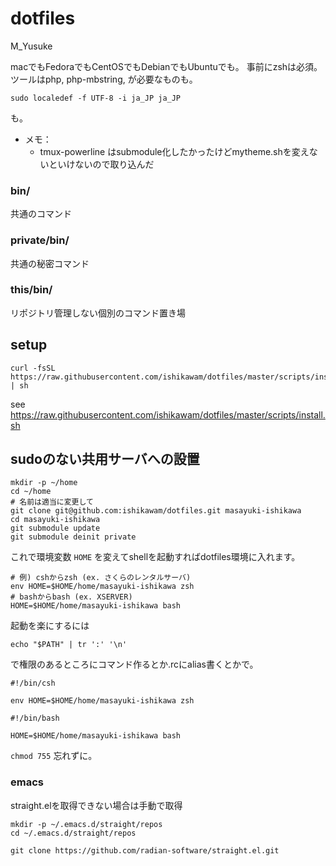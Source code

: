 # dotfiles

M_Yusuke

macでもFedoraでもCentOSでもDebianでもUbuntuでも。
事前にzshは必須。
ツールはphp, php-mbstring, が必要なものも。

```shell
sudo localedef -f UTF-8 -i ja_JP ja_JP
```

も。

* メモ：
  * tmux-powerline はsubmodule化したかったけどmytheme.shを変えないといけないので取り込んだ


### bin/

共通のコマンド

### private/bin/

共通の秘密コマンド

### this/bin/

リポジトリ管理しない個別のコマンド置き場


## setup

```shell
curl -fsSL https://raw.githubusercontent.com/ishikawam/dotfiles/master/scripts/install.sh | sh
```

see https://raw.githubusercontent.com/ishikawam/dotfiles/master/scripts/install.sh

## sudoのない共用サーバへの設置

```shell
mkdir -p ~/home
cd ~/home
# 名前は適当に変更して
git clone git@github.com:ishikawam/dotfiles.git masayuki-ishikawa
cd masayuki-ishikawa
git submodule update
git submodule deinit private
```

これで環境変数 `HOME` を変えてshellを起動すればdotfiles環境に入れます。

```shell
# 例) cshからzsh (ex. さくらのレンタルサーバ)
env HOME=$HOME/home/masayuki-ishikawa zsh
# bashからbash (ex. XSERVER)
HOME=$HOME/home/masayuki-ishikawa bash
```

起動を楽にするには

```shell
echo "$PATH" | tr ':' '\n'
```

で権限のあるところにコマンド作るとか.rcにalias書くとかで。

```shell
#!/bin/csh

env HOME=$HOME/home/masayuki-ishikawa zsh
```

```shell
#!/bin/bash

HOME=$HOME/home/masayuki-ishikawa bash
```

`chmod 755` 忘れずに。

### emacs

straight.elを取得できない場合は手動で取得

```shell
mkdir -p ~/.emacs.d/straight/repos
cd ~/.emacs.d/straight/repos

git clone https://github.com/radian-software/straight.el.git
```
